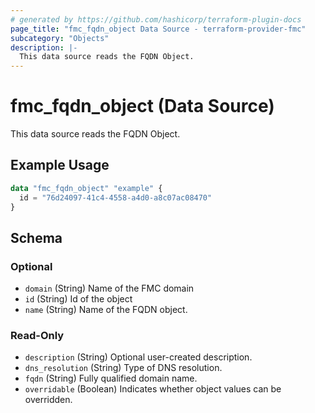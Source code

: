 ```yaml
---
# generated by https://github.com/hashicorp/terraform-plugin-docs
page_title: "fmc_fqdn_object Data Source - terraform-provider-fmc"
subcategory: "Objects"
description: |-
  This data source reads the FQDN Object.
---
```


# fmc_fqdn_object (Data Source)

This data source reads the FQDN Object.

## Example Usage

```terraform
data "fmc_fqdn_object" "example" {
  id = "76d24097-41c4-4558-a4d0-a8c07ac08470"
}
```

<!-- schema generated by tfplugindocs -->
## Schema

### Optional

- `domain` (String) Name of the FMC domain
- `id` (String) Id of the object
- `name` (String) Name of the FQDN object.

### Read-Only

- `description` (String) Optional user-created description.
- `dns_resolution` (String) Type of DNS resolution.
- `fqdn` (String) Fully qualified domain name.
- `overridable` (Boolean) Indicates whether object values can be overridden.
